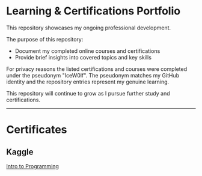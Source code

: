 # Learning & Certifications Portfolio

This repository showcases my ongoing professional development.

The purpose of this repository:
- Document my completed online courses and certifications
- Provide brief insights into covered topics and key skills

For privacy reasons the listed certifications and courses were completed under the pseudonym "IceW0lf".
The pseudonym matches my GitHub identity and the repository entries represent my genuine learning.

This repository will continue to grow as I pursue further study and certifications.

---
# Certificates
## Kaggle
[Intro to Programming](https://github.com/IceW0lf/learning-portfolio/tree/main/Kaggle/01%20-%20Intro%20to%20Programming#readme)
